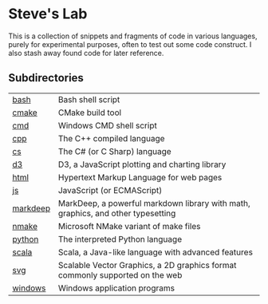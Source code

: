 Steve's Lab
====================================================================================================

This is a collection of snippets and fragments of code in various languages, purely for experimental
purposes, often to test out some code construct. I also stash away found code for later reference.

Subdirectories
---------------

  |||
  |--------------|----------------------------------------------------------------------------------
  | [bash][]     | Bash shell script
  | [cmake][]    | CMake build tool
  | [cmd][]      | Windows CMD shell script
  | [cpp][]      | The C++ compiled language
  | [cs][]       | The C# (or C Sharp) language
  | [d3][]       | D3, a JavaScript plotting and charting library
  | [html][]     | Hypertext Markup Language for web pages
  | [js][]       | JavaScript (or ECMAScript)
  | [markdeep][] | MarkDeep, a powerful markdown library with math, graphics, and other typesetting
  | [nmake][]    | Microsoft NMake variant of make files
  | [python][]   | The interpreted Python language
  | [scala][]    | Scala, a Java-like language with advanced features
  | [svg][]      | Scalable Vector Graphics, a 2D graphics format commonly supported on the web
  | [windows][]  | Windows application programs



[bash]:     bash/
[cmake]:    cmake/
[cmd]:      cmd/README.md
[cpp]:      cpp/README.md
[cs]:       cs/
[d3]:       d3/
[html]:     html/
[js]:       js/README.md
[markdeep]: markdeep/
[nmake]:    nmake/
[python]:   python/README.md
[scala]:    scala/
[svg]:      svg/
[windows]:  windows/
